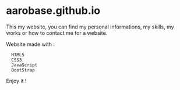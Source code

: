 # aarobase.github.io

This my website, you can find my personal informations, my skills, my works or how to contact me for a website.


Website made with : 
```
  HTML5
  CSS3
  JavaScript
  BootStrap
```

Enjoy it !
